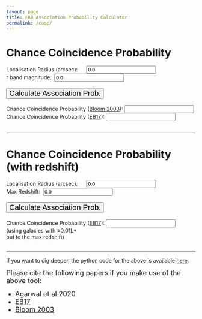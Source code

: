 ```yaml
---
layout: page
title: FRB Association Probability Calculator
permalink: /casp/
---
```


<html>
<head>
<script type = "text/javascript">
var R_0 = 0.2
var R_h = 0.25
var num_dens_gal_eb17 = [0.00000000e+00, 3.47341375e-09, 8.37867722e-09, 1.53325193e-08,
       2.52268089e-08, 3.93548623e-08, 5.95971043e-08, 8.86944980e-08,
       1.30651979e-07, 1.91334722e-07, 2.79350820e-07, 4.07359904e-07,
       5.94015870e-07, 8.66854596e-07, 1.26659115e-06, 1.85352082e-06,
       2.71706245e-06, 3.98999727e-06, 5.86972686e-06, 8.65002631e-06,
       1.27684917e-05, 1.88774558e-05, 2.79499920e-05, 4.14383625e-05,
       6.15108217e-05, 9.14054163e-05, 1.35958361e-04, 2.02392682e-04,
       3.01494495e-04, 4.49365966e-04, 6.70035090e-04, 9.99336664e-04,
       1.49067629e-03, 2.22357881e-03, 3.31634629e-03, 4.94476893e-03,
       7.36973135e-03, 1.09778607e-02, 1.63412473e-02, 2.43049806e-02,
       3.61151361e-02, 5.36054075e-02, 7.94684847e-02, 1.17649482e-01,
       1.73914504e-01, 2.56669563e-01, 3.78135970e-01, 5.56031117e-01,
       8.15962675e-01, 1.19482519e+00, 1.74559829e+00, 2.54409468e+00,
       3.69840636e+00, 5.36206357e+00, 7.75227298e+00, 1.11750621e+01,
       1.60597537e+01, 2.30059606e+01, 3.28472630e+01, 4.67369501e+01,
       6.62627185e+01, 9.35990556e+01, 1.31708251e+02, 1.84603571e+02,
       2.57691136e+02, 3.58210389e+02, 4.95796718e+02, 6.83193595e+02,
       9.37145342e+02, 1.27950502e+03, 1.73859449e+03, 2.35085482e+03,
       3.16282442e+03, 4.23347813e+03, 5.63695309e+03, 7.46567415e+03,
       9.83387320e+03, 1.28814710e+04, 1.67782572e+04, 2.17282639e+04,
       2.79741785e+04, 3.58015896e+04, 4.55427987e+04, 5.75798749e+04,
       7.23465717e+04, 9.03286841e+04, 1.12062393e+05, 1.38130146e+05,
       1.69153642e+05, 2.05783569e+05, 2.48685850e+05, 2.98524299e+05,
       3.55939814e+05, 4.21526460e+05, 4.95805081e+05, 5.79195331e+05,
       6.71987342e+05, 7.74314421e+05, 8.86128393e+05, 1.00717926e+06]

var ms_eb17 = [ 0.        ,  0.3030303 ,  0.60606061,  0.90909091,  1.21212121,
        1.51515152,  1.81818182,  2.12121212,  2.42424242,  2.72727273,
        3.03030303,  3.33333333,  3.63636364,  3.93939394,  4.24242424,
        4.54545455,  4.84848485,  5.15151515,  5.45454545,  5.75757576,
        6.06060606,  6.36363636,  6.66666667,  6.96969697,  7.27272727,
        7.57575758,  7.87878788,  8.18181818,  8.48484848,  8.78787879,
        9.09090909,  9.39393939,  9.6969697 , 10.        , 10.3030303 ,
       10.60606061, 10.90909091, 11.21212121, 11.51515152, 11.81818182,
       12.12121212, 12.42424242, 12.72727273, 13.03030303, 13.33333333,
       13.63636364, 13.93939394, 14.24242424, 14.54545455, 14.84848485,
       15.15151515, 15.45454545, 15.75757576, 16.06060606, 16.36363636,
       16.66666667, 16.96969697, 17.27272727, 17.57575758, 17.87878788,
       18.18181818, 18.48484848, 18.78787879, 19.09090909, 19.39393939,
       19.6969697 , 20.        , 20.3030303 , 20.60606061, 20.90909091,
       21.21212121, 21.51515152, 21.81818182, 22.12121212, 22.42424242,
       22.72727273, 23.03030303, 23.33333333, 23.63636364, 23.93939394,
       24.24242424, 24.54545455, 24.84848485, 25.15151515, 25.45454545,
       25.75757576, 26.06060606, 26.36363636, 26.66666667, 26.96969697,
       27.27272727, 27.57575758, 27.87878788, 28.18181818, 28.48484848,
       28.78787879, 29.09090909, 29.39393939, 29.6969697 , 30.        ]

z_mins = [0.0, 0.1, 0.2, 0.4, 0.6, 0.8, 1.0]
z_maxs = [0.1, 0.2, 0.4, 0.6, 0.8, 1.0, 1.2]
ix = [0, 1, 2, 3, 4, 5, 6]
num_gal_z = [7391864.650475038, 55891941.91887342, 442633949.7433847, 895232758.005576, 1503624391.9486768, 2175720871.4302573, 1729558966.4161413]

function get_R(R_frb){
    return Math.max(2*R_frb, Math.sqrt(Math.pow(R_0, 2) + 4*Math.pow(R_h,2)));
}


function p_bloom(){
    var m_i = parseFloat(document.getElementById("m_i").value)
    var R_frb = parseFloat(document.getElementById("R_frb").value)
    var r_i = get_R(R_frb);
    var factor  = Math.pow(3600,2)*0.334*Math.LN10;
    // galaxy per arcsecond square
    var mean_surfden_gal = (1/factor)*Math.pow(10,(0.334*(m_i - 22.963) + 4.320));
    var num_gal = Math.PI*(Math.pow(r_i, 2))*mean_surfden_gal;
    document.getElementById('bloom_prob_result').value = 1 - Math.exp(-1*num_gal);
}


function p_eb17(){
    var m_i = parseFloat(document.getElementById("m_i").value)
    var R_frb = parseFloat(document.getElementById("R_frb").value)
    var r_i = get_R(R_frb);

    // value in ms_eb17 closest to m_i
    var closest = ms_eb17.reduce(function(prev, curr) {
    return (Math.abs(curr - m_i) < Math.abs(prev - m_i) ? curr : prev);
    });

    // find the index of closest value and pick that from num_dens_gal_eb17
    var mask = ms_eb17.map(item => item == closest);
    var num_density_gal = num_dens_gal_eb17.filter((item, i) => mask[i])[0];

    deg2arcsec = 60*60
    num_gals = Math.PI*Math.pow(r_i/deg2arcsec,2)*num_density_gal

    document.getElementById('eb17_prob_result').value = 1 - Math.exp(-1*num_gals);
}

function p_eb17_z(){
    var R_frb = parseFloat(document.getElementById("R_frb_z").value)
    var z = parseFloat(document.getElementById("redshift").value)

    var r_i = get_R(R_frb);
    
    if ((z > 0) && (z < 1.2 || z == 1.2)){

        var z_min = z_mins.reduce(function(prev, curr) {
            return (curr > z ? prev : curr);
            });        
        
        var mask = z_mins.map(item => (item == z_min));
        var idx = ix.filter((item, i) => mask[i]);
        var z_max = z_maxs.filter((item, i) => mask[i]);  

        var n = 0;
        var i;
        for (i = 0; i <= idx; i++){
            n += num_gal_z[i];
        }
    
        var f_a = Math.PI*Math.pow(r_i,2)/(5.346*Math.pow(10,11));
        var num_gals = f_a*n;
        document.getElementById('eb17_prob_z_result').value = 1 - Math.exp(-1*num_gals);
        
    } else {
        document.getElementById('eb17_prob_z_result').value = -1;
    }
}
</script>
</head>
<body>
<h1>
Chance Coincidence Probability
</h1>
Localisation Radius (arcsec): &nbsp;&nbsp;&nbsp;&nbsp;&nbsp;<input type = "text" id = "R_frb" maxlength = "7" value = "0.0">
<br>
r band magnitude:&nbsp; <input type = "text" id = "m_i" maxlength = "7" value = "0.0"><br><br>
<input type = "Button" value = "Calculate Association Prob." onclick="p_bloom();p_eb17();" style="font-size : 20px;">
<br>
<br>
Chance Coincidence Probability (<a href="https://ui.adsabs.harvard.edu/abs/2002AJ....123.1111B/abstract">Bloom 2003</a>): <input type = "text" id = "bloom_prob_result"><br>
Chance Coincidence Probability (<a href="https://ui.adsabs.harvard.edu/abs/2017ApJ...849..162E/abstract">EB17</a>): <input type = "text" id = "eb17_prob_result"><br><br>

<hr>

<h1>
Chance Coincidence Probability <br>
(with redshift)
</h1>
Localisation Radius (arcsec): &nbsp;&nbsp;&nbsp;&nbsp;&nbsp;<input type = "text" id = "R_frb_z" maxlength = "7" value = "0.0">
<br>
<!-- r band magnitude:&nbsp; <input type = "text" id = "m_i" maxlength = "7" value = "0.0"><br><br> -->
Max Redshift:&nbsp; <input type = "text" id = "redshift" maxlength = "7" value = "0.0"><br><br>
<input type = "Button" value = "Calculate Association Prob." onclick="p_eb17_z();" style="font-size : 20px;">
<br>
<br>
Chance Coincidence Probability (<a href="https://ui.adsabs.harvard.edu/abs/2017ApJ...849..162E/abstract">EB17</a>): <input type = "text" id = "eb17_prob_z_result"><br>
(using galaxies with &ge;0.01L* <br>
out to the max redshift)<br><br>

<hr>

If you want to dig deeper, the python code for the above is available <a href="https://github.com/KshitijAggarwal/casp">here</a>.

<p><font size="4">Please cite the following papers if you make use of the above tool:
<ul>
<li>Agarwal et al 2020</li>
<li><a href="https://ui.adsabs.harvard.edu/abs/2017ApJ...849..162E/abstract">EB17</a></li>
<li><a href="https://ui.adsabs.harvard.edu/abs/2002AJ....123.1111B/abstract">Bloom 2003</a></li>
</ul>
</font>
</p>

</body>
</html>
